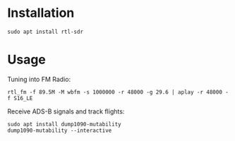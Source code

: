 # Installation

```
sudo apt install rtl-sdr
```

# Usage

Tuning into FM Radio:

```
rtl_fm -f 89.5M -M wbfm -s 1000000 -r 48000 -g 29.6 | aplay -r 48000 -f S16_LE
```
Receive ADS-B signals and track flights:

```
sudo apt install dump1090-mutability
dump1090-mutability --interactive
```
